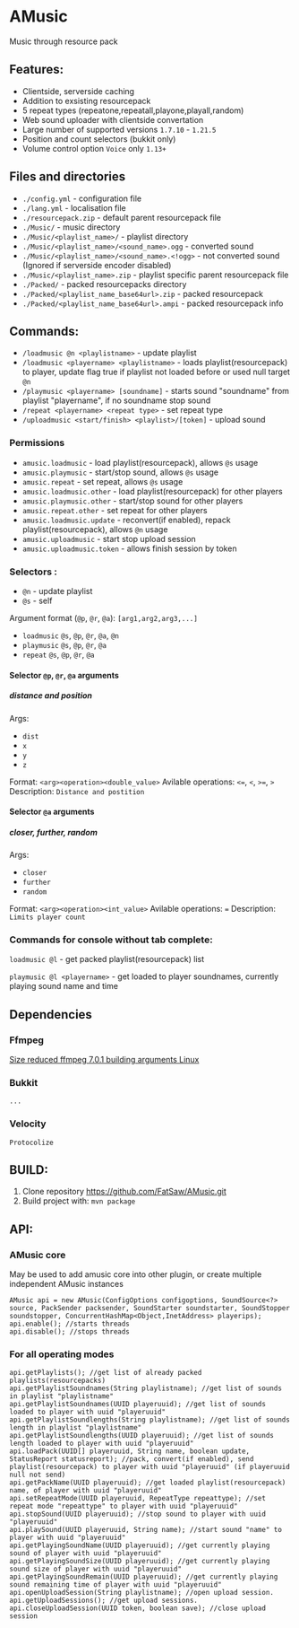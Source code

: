 # AMusic
Music through resource pack
## Features:
- Clientside, serverside caching
- Addition to exsisting resourcepack
- 5 repeat types (repeatone,repeatall,playone,playall,random)
- Web sound uploader with clientside convertation
- Large number of supported versions `1.7.10` - `1.21.5`
- Position and count selectors (bukkit only)
- Volume control option `Voice` only `1.13+`

## Files and directories
- `./config.yml` - configuration file
- `./lang.yml` - localisation file
- `./resourcepack.zip` - default parent resourcepack file
- `./Music/` - music directory
- `./Music/<playlist_name>/` - playlist directory
- `./Music/<playlist_name>/<sound_name>.ogg` - converted sound
- `./Music/<playlist_name>/<sound_name>.<!ogg>` - not converted sound (Ignored if serverside encoder disabled)
- `./Music/<playlist_name>.zip` - playlist specific parent resourcepack file
- `./Packed/` - packed resourcepacks directory
- `./Packed/<playlist_name_base64url>.zip` - packed resourcepack
- `./Packed/<playlist_name_base64url>.ampi` - packed resourcepack info

## Commands:
- `/loadmusic @n <playlistname>` - update playlist
- `/loadmusic <playername> <playlistname>` - loads playlist(resourcepack) to player, update flag true if playlist not loaded before or used null target `@n`
- `/playmusic <playername> [soundname]` - starts sound "soundname" from playlist "playername", if no soundname stop sound
- `/repeat <playername> <repeat type>` - set repeat type
- `/uploadmusic <start/finish> <playlist>/[token]` - upload sound

### Permissions
- `amusic.loadmusic` - load playlist(resourcepack), allows `@s` usage
- `amusic.playmusic` - start/stop sound, allows `@s` usage
- `amusic.repeat` - set repeat, allows `@s` usage
- `amusic.loadmusic.other` - load playlist(resourcepack) for other players
- `amusic.playmusic.other` - start/stop sound for other players
- `amusic.repeat.other` - set repeat for other players
- `amusic.loadmusic.update` - reconvert(if enabled), repack playlist(resourcepack), allows `@n` usage
- `amusic.uploadmusic` - start stop upload session
- `amusic.uploadmusic.token` - allows finish session by token

### Selectors <playername>:
- `@n` - update playlist
- `@s` - self

Argument format (`@p`, `@r`, `@a`): `[arg1,arg2,arg3,...]`
- `loadmusic` `@s`, `@p`, `@r`, `@a`, `@n`
- `playmusic` `@s`, `@p`, `@r`, `@a`
- `repeat` `@s`, `@p`, `@r`, `@a`

#### Selector `@p`, `@r`, `@a` arguments
##### distance and position
Args:
- `dist`
- `x`
- `y`
- `z`

Format: `<arg><operation><double_value>`
Avilable operations: `<=`, `<`, `>=`, `>`
Description: `Distance and postition`

#### Selector `@a` arguments
##### closer, further, random
Args:
- `closer`
- `further`
- `random`

Format: `<arg><operation><int_value>`
Avilable operations: `=`
Description: `Limits player count`

### Commands for console without tab complete:
`loadmusic @l` - get packed playlist(resourcepack) list

`playmusic @l <playername>` - get loaded to player soundnames, currently playing sound name and time

## Dependencies

### Ffmpeg
[Size reduced ffmpeg 7.0.1 building arguments Linux](/FFMPEG_BUILD.md)

### Bukkit
`...`
### Velocity
`Protocolize`

## BUILD:

1) Clone repository https://github.com/FatSaw/AMusic.git
2) Build project with: `mvn package`

## API:

### AMusic core
May be used to add amusic core into other plugin, or create multiple independent AMusic instances
```
AMusic api = new AMusic(ConfigOptions configoptions, SoundSource<?> source, PackSender packsender, SoundStarter soundstarter, SoundStopper soundstopper, ConcurrentHashMap<Object,InetAddress> playerips);
api.enable(); //starts threads
api.disable(); //stops threads
```
### For all operating modes
```
api.getPlaylists(); //get list of already packed playlists(resourcepacks)
api.getPlaylistSoundnames(String playlistname); //get list of sounds in playlist "playlistname"
api.getPlaylistSoundnames(UUID playeruuid); //get list of sounds loaded to player with uuid "playeruuid"
api.getPlaylistSoundlengths(String playlistname); //get list of sounds length in playlist "playlistname"
api.getPlaylistSoundlengths(UUID playeruuid); //get list of sounds length loaded to player with uuid "playeruuid"
api.loadPack(UUID[] playeruuid, String name, boolean update, StatusReport statusreport); //pack, convert(if enabled), send playlist(resourcepack) to player with uuid "playeruuid" (if playeruuid null not send)
api.getPackName(UUID playeruuid); //get loaded playlist(resourcepack) name, of player with uuid "playeruuid" 
api.setRepeatMode(UUID playeruuid, RepeatType repeattype); //set repeat mode "repeattype" to player with uuid "playeruuid"
api.stopSound(UUID playeruuid); //stop sound to player with uuid "playeruuid"
api.playSound(UUID playeruuid, String name); //start sound "name" to player with uuid "playeruuid"
api.getPlayingSoundName(UUID playeruuid); //get currently playing sound of player with uuid "playeruuid"
api.getPlayingSoundSize(UUID playeruuid); //get currently playing sound size of player with uuid "playeruuid"
api.getPlayingSoundRemain(UUID playeruuid); //get currently playing sound remaining time of player with uuid "playeruuid"
api.openUploadSession(String playlistname); //open upload session.
api.getUploadSessions(); //get upload sessions.
api.closeUploadSession(UUID token, boolean save); //close upload session
```
